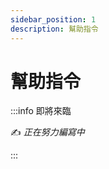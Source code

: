 ```yaml
---
sidebar_position: 1
description: 幫助指令
---
```


# 幫助指令

<head>
  <title>幫助指令</title>
</head>

:::info 即將來臨

✍️ _正在努力編寫中_

:::
